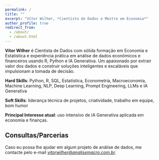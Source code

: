 ```yaml
---
permalink: /
title: ""
excerpt: "Vítor Wilher, *Cientista de Dados e Mestre em Economia*"
author_profile: true
redirect_from: 
  - /about/
  - /about.html
---
```


**Vítor Wilher** é Cientista de Dados com sólida formação em Economia e Estatística e experiência prática em análise de dados econômicos e financeiros usando R, Python e IA Generativa. Um apaixonado por extrair valor dos dados e construir soluções inteligentes e escaláveis que impulsionam a tomada de decisão.

**Hard Skills**: Python, R, SQL, Estatística, Econometria, Macroeconomia, Machine Learning, NLP, Deep Learning, Prompt Engineering, LLMs e IA Generativa

**Soft Skills**: liderança técnica de projetos, criatividade, trabalho em equipe, bom humor

**Principal Interesse atual**: uso intensivo de IA Generativa aplicada em economia e finanças.

## Consultas/Parcerias

Caso eu possa lhe ajudar em algum projeto de análise de dados, me contacte pelo e-mail *vitorwilher@analisemacro.com.br*. 
